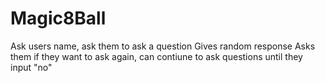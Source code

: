 # Magic8Ball
Ask users name, ask them to ask a question
Gives random response
Asks them if they want to ask again, can contiune to ask questions until they input "no" 
